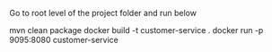 Go to root level of the project folder and run below

mvn clean package 
docker build -t customer-service . 
docker run -p 9095:8080 customer-service